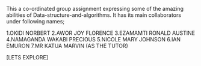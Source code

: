 This a co-ordinated group assignment expressing some of the amazing abilities of Data-structure-and-algorithms.
It has its main collaborators under following names;

1.OKIDI NORBERT
2.AWOR JOY FLORENCE
3.EZAMAMTI RONALD AUSTINE
4.NAMAGANDA WAKABI PRECIOUS
5.NICOLE MARY JOHNSON
6.IAN EMURON
7.MR KATUA MARVIN (AS THE TUTOR)

[LETS EXPLORE]
